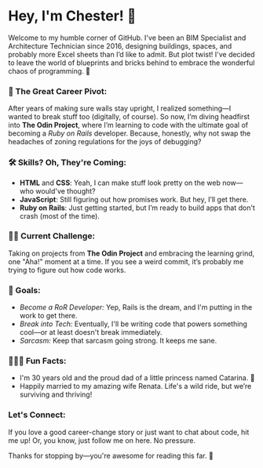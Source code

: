 # Hey, I'm Chester! 👋

Welcome to my humble corner of GitHub. I've been an BIM Specialist and Architecture Technician since 2016, designing buildings, spaces, and probably more Excel sheets than I’d like to admit. But plot twist! I've decided to leave the world of blueprints and bricks behind to embrace the wonderful chaos of programming. 🎉

### 🚀 The Great Career Pivot:
After years of making sure walls stay upright, I realized something—I wanted to break stuff too (digitally, of course). So now, I’m diving headfirst into **The Odin Project**, where I’m learning to code with the ultimate goal of becoming a *Ruby on Rails* developer. Because, honestly, why not swap the headaches of zoning regulations for the joys of debugging?

### 🛠️ Skills? Oh, They're Coming:
- **HTML** and **CSS**: Yeah, I can make stuff look pretty on the web now—who would've thought?
- **JavaScript**: Still figuring out how promises work. But hey, I’ll get there.
- **Ruby on Rails**: Just getting started, but I’m ready to build apps that don't crash (most of the time).

### 🧗‍♂️ Current Challenge:
Taking on projects from **The Odin Project** and embracing the learning grind, one "Aha!" moment at a time. If you see a weird commit, it’s probably me trying to figure out how code works.

### 🎯 Goals:
- *Become a RoR Developer:* Yep, Rails is the dream, and I'm putting in the work to get there.
- *Break into Tech:* Eventually, I'll be writing code that powers something cool—or at least doesn't break immediately.
- *Sarcasm:* Keep that sarcasm going strong. It keeps me sane.

### 👨‍👩‍👧 Fun Facts:
- I'm 30 years old and the proud dad of a little princess named Catarina. 👑
- Happily married to my amazing wife Renata. Life's a wild ride, but we’re surviving and thriving!

### Let's Connect:
If you love a good career-change story or just want to chat about code, hit me up! Or, you know, just follow me on here. No pressure.

Thanks for stopping by—you're awesome for reading this far. 🚀
